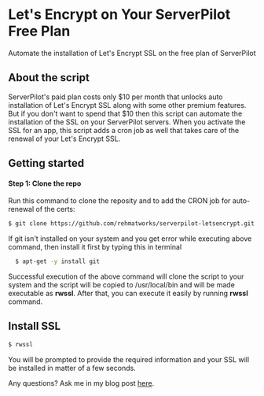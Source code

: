 # Let's Encrypt on Your ServerPilot Free Plan
Automate the installation of Let's Encrypt SSL on the free plan of ServerPilot

## About the script
ServerPilot's paid plan costs only $10 per month that unlocks auto installation of Let's Encrypt SSL along with some other premium features. But if you don't want to spend that $10 then this script can automate the installation of the SSL on your ServerPilot servers. When you activate the SSL for an app, this script adds a cron job as well that takes care of the renewal of your Let's Encrypt SSL.

## Getting started

#### Step 1: Clone the repo
Run this command to clone the reposity and to add the CRON job for auto-renewal of the certs:
```bash
$ git clone https://github.com/rehmatworks/serverpilot-letsencrypt.git && cd serverpilot-letsencrypt && sudo mv sple.sh /usr/local/bin/rwssl && sudo chmod +x /usr/local/bin/rwssl && (crontab -l ; echo "@monthly \"sudo service nginx-sp stop && yes | letsencrypt renew &>/dev/null && service nginx-sp start && service nginx-sp reload\"")| crontab - && service cron reload
```
If git isn't installed on your system and you get error while executing above command, then install it first by typing this in terminal
```bash
  $ apt-get -y install git
```

Successful execution of the above command will clone the script to your system and the script will be copied to /usr/local/bin and will be made executable as **rwssl**. After that, you can execute it easily by running **rwssl** command.

## Install SSL
```bash
$ rwssl
```
You will be prompted to provide the required information and your SSL will be installed in matter of a few seconds.

Any questions? Ask me in my blog post [here](https://rehmat.works/install-lets-encrypt-on-the-free-plan-of-serverpilot/).
